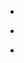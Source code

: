 
- [](/2021/02/1358735311971483650/)

- [](/2020/09/1310886163369127937/)

- [](/2020/04/1250401445477826560/)
